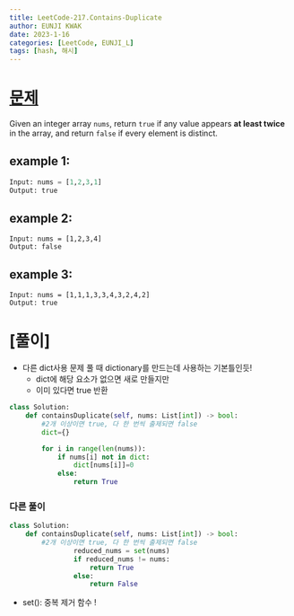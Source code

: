 ```yaml
---
title: LeetCode-217.Contains-Duplicate
author: EUNJI KWAK
date: 2023-1-16
categories: [LeetCode, EUNJI_L]
tags: [hash, 해시]
---
```


# [문제](https://leetcode.com/problems/contains-duplicate/description/)

Given an integer array `nums`, return `true` if any value appears **at least twice** in the array, and return `false` if every element is distinct.

## example 1:

```python
Input: nums = [1,2,3,1]
Output: true
```

## example 2:

```
Input: nums = [1,2,3,4]
Output: false
```

## example 3:

```
Input: nums = [1,1,1,3,3,4,3,2,4,2]
Output: true
```

# [풀이]

- 다른 dict사용 문제 풀 때 dictionary를 만드는데 사용하는 기본틀인듯!
    - dict에 해당 요소가 없으면 새로 만들지만
    - 이미 있다면 true 반환

```python
class Solution:
    def containsDuplicate(self, nums: List[int]) -> bool:
        #2개 이상이면 true, 다 한 번씩 출제되면 false
        dict={}

        for i in range(len(nums)):
            if nums[i] not in dict:
                dict[nums[i]]=0
            else:
                return True
```

### 다른 풀이

```python
class Solution:
    def containsDuplicate(self, nums: List[int]) -> bool:
        #2개 이상이면 true, 다 한 번씩 출제되면 false
				reduced_nums = set(nums)
				if reduced_nums != nums:
					return True
				else:
					return False
```

- set(): 중복 제거 함수 !
